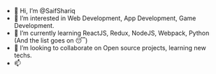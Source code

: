 - 👋 Hi, I’m @SaifShariq
- 👀 I’m interested in Web Development, App Development, Game Development.
- 🌱 I’m currently learning ReactJS, Redux, NodeJS, Webpack, Python (And the list goes on 😴)
- 💞️ I’m looking to collaborate on Open source projects, learning new techs.
- 📫 
